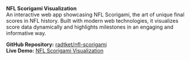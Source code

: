 **NFL Scorigami Visualization**  
An interactive web app showcasing NFL Scorigami, the art of unique final scores in NFL history. Built with modern web technologies, it visualizes score data dynamically and highlights milestones in an engaging and informative way.

**GitHub Repository:** [radtket/nfl-scorigami](https://github.com/radtket/nfl-scorigami)  
**Live Demo:** [NFL Scorigami Visualization](https://radtket.github.io/nfl-scorigami/)
